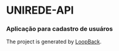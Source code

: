 # UNIREDE-API

### Aplicação para cadastro de usuáros

The project is generated by [LoopBack](http://loopback.io).